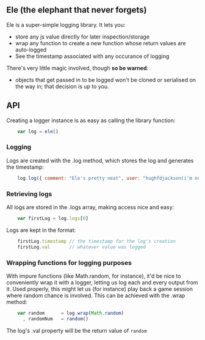 ## Ele (the elephant that never forgets)

Ele is a super-simple logging library.  It lets you:

* store any js value directly for later inspection/storage
* wrap any function to create a new function whose return values are auto-logged
* See the timestamp associated with any occurance of logging

There's very little magic involved, though **so be warned**:

* objects that get passed in to be logged won't be cloned or serialised on the way in;  that decision is up to you.

## API 

Creating a logger instance is as easy as calling the library function:

```javascript
    var log = ele()
```

### Logging 

Logs are created with the .log method, which stores the log and generates the timestamp:

```javascript
    log.log({ comment: "Ele's pretty neat", user: "hughfdjackson(i'm not biased)"})
```

### Retrieving logs

All logs are stored in the .logs array, making access nice and easy: 

```javascript
    var firstLog = log.logs[0]
```

Logs are kept in the format:

```javascript
    firstLog.timestamp // the timestamp for the log's creation
    firstLog.val       // whatever value was logged

```

### Wrapping functions for logging purposes

With impure functions (like Math.random, for instance), it'd be nice to conveniently wrap it with a logger, letting us log each and every output from it.  Used properly, this might let us (for instance) play back a game session where random chance is involved.  This can be achieved with the .wrap method:

```javascript
    var random      = log.wrap(Math.random)
      , randomNum   = random()
```

The log's .val property will be the return value of `random`
